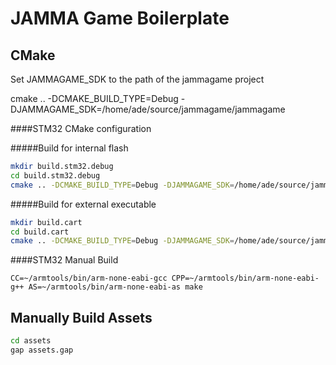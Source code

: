 JAMMA Game Boilerplate
======================

CMake
------


Set JAMMAGAME_SDK to the path of the jammagame project

cmake .. -DCMAKE_BUILD_TYPE=Debug -DJAMMAGAME_SDK=/home/ade/source/jammagame/jammagame   

####STM32 CMake configuration

#####Build for internal flash

```bash
mkdir build.stm32.debug
cd build.stm32.debug
cmake .. -DCMAKE_BUILD_TYPE=Debug -DJAMMAGAME_SDK=/home/ade/source/jammagame/jammagame -DCMAKE_TOOLCHAIN_FILE=/home/ade/source/jammagame/jammagame/cmake/toolchain_stm32.cmake -D TOOLCHAIN_PREFIX=/home/ade/armtools/
```

#####Build for external executable

```bash
mkdir build.cart
cd build.cart
cmake .. -DCMAKE_BUILD_TYPE=Debug -DJAMMAGAME_SDK=/home/ade/source/jammagame/jammagame -DJAMMACART=1 -DCMAKE_TOOLCHAIN_FILE=/home/ade/source/jammagame/jammagame/cmake/toolchain_stm32.cmake -D TOOLCHAIN_PREFIX=/home/ade/armtools/ 
```


####STM32 Manual Build

```
CC=~/armtools/bin/arm-none-eabi-gcc CPP=~/armtools/bin/arm-none-eabi-g++ AS=~/armtools/bin/arm-none-eabi-as make
```


Manually Build Assets
----------------------

```bash
cd assets
gap assets.gap 
```
